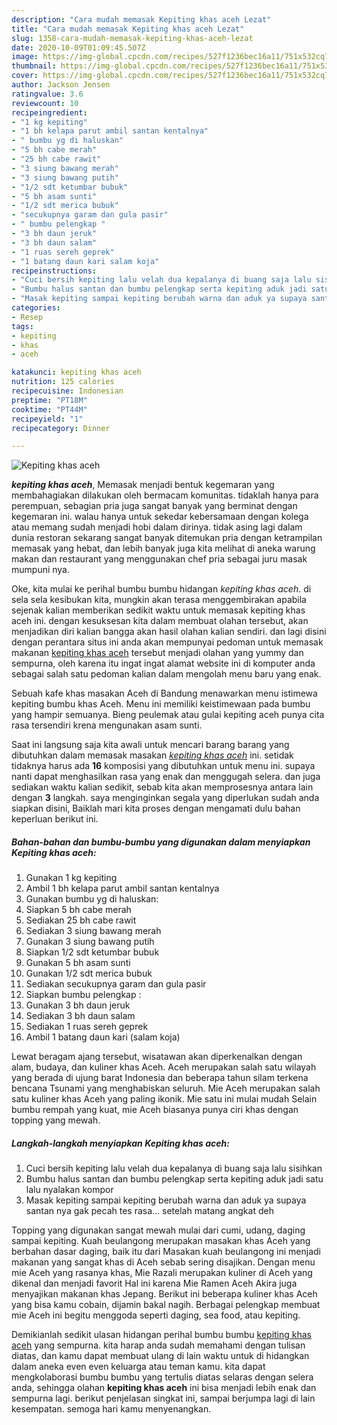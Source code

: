 ```yaml
---
description: "Cara mudah memasak Kepiting khas aceh Lezat"
title: "Cara mudah memasak Kepiting khas aceh Lezat"
slug: 1358-cara-mudah-memasak-kepiting-khas-aceh-lezat
date: 2020-10-09T01:09:45.507Z
image: https://img-global.cpcdn.com/recipes/527f1236bec16a11/751x532cq70/kepiting-khas-aceh-foto-resep-utama.jpg
thumbnail: https://img-global.cpcdn.com/recipes/527f1236bec16a11/751x532cq70/kepiting-khas-aceh-foto-resep-utama.jpg
cover: https://img-global.cpcdn.com/recipes/527f1236bec16a11/751x532cq70/kepiting-khas-aceh-foto-resep-utama.jpg
author: Jackson Jensen
ratingvalue: 3.6
reviewcount: 10
recipeingredient:
- "1 kg kepiting"
- "1 bh kelapa parut ambil santan kentalnya"
- " bumbu yg di haluskan"
- "5 bh cabe merah"
- "25 bh cabe rawit"
- "3 siung bawang merah"
- "3 siung bawang putih"
- "1/2 sdt ketumbar bubuk"
- "5 bh asam sunti"
- "1/2 sdt merica bubuk"
- "secukupnya garam dan gula pasir"
- " bumbu pelengkap "
- "3 bh daun jeruk"
- "3 bh daun salam"
- "1 ruas sereh geprek"
- "1 batang daun kari salam koja"
recipeinstructions:
- "Cuci bersih kepiting lalu velah dua kepalanya di buang saja lalu sisihkan"
- "Bumbu halus santan dan bumbu pelengkap serta kepiting aduk jadi satu lalu nyalakan kompor"
- "Masak kepiting sampai kepiting berubah warna dan aduk ya supaya santan nya gak pecah tes rasa... setelah matang angkat deh"
categories:
- Resep
tags:
- kepiting
- khas
- aceh

katakunci: kepiting khas aceh 
nutrition: 125 calories
recipecuisine: Indonesian
preptime: "PT18M"
cooktime: "PT44M"
recipeyield: "1"
recipecategory: Dinner

---
```



![Kepiting khas aceh](https://img-global.cpcdn.com/recipes/527f1236bec16a11/751x532cq70/kepiting-khas-aceh-foto-resep-utama.jpg)

<b><i>kepiting khas aceh</i></b>, Memasak menjadi bentuk kegemaran yang membahagiakan dilakukan oleh bermacam komunitas. tidaklah hanya para perempuan, sebagian pria juga sangat banyak yang berminat dengan kegemaran ini. walau hanya untuk sekedar kebersamaan dengan kolega atau memang sudah menjadi hobi dalam dirinya. tidak asing lagi dalam dunia restoran sekarang sangat banyak ditemukan pria dengan ketrampilan memasak yang hebat, dan lebih banyak juga kita melihat di aneka warung makan dan restaurant yang menggunakan chef pria sebagai juru masak mumpuni nya.

Oke, kita mulai ke perihal bumbu bumbu hidangan <i>kepiting khas aceh</i>. di sela sela kesibukan kita, mungkin akan terasa menggembirakan apabila sejenak kalian memberikan sedikit waktu untuk memasak kepiting khas aceh ini. dengan kesuksesan kita dalam membuat olahan tersebut, akan menjadikan diri kalian bangga akan hasil olahan kalian sendiri. dan lagi disini dengan perantara situs ini anda akan mempunyai pedoman untuk memasak makanan <u>kepiting khas aceh</u> tersebut menjadi olahan yang yummy dan sempurna, oleh karena itu ingat ingat alamat website ini di komputer anda sebagai salah satu pedoman kalian dalam mengolah menu baru yang enak.

Sebuah kafe khas masakan Aceh di Bandung menawarkan menu istimewa kepiting bumbu khas Aceh. Menu ini memiliki keistimewaan pada bumbu yang hampir semuanya. Bieng peulemak atau gulai kepiting aceh punya cita rasa tersendiri krena mengunakan asam sunti.


Saat ini langsung saja kita awali untuk mencari barang barang yang dibutuhkan dalam memasak masakan <u><i>kepiting khas aceh</i></u> ini. setidak tidaknya harus ada <b>16</b> komposisi yang dibutuhkan untuk menu ini. supaya nanti dapat menghasilkan rasa yang enak dan menggugah selera. dan juga sediakan waktu kalian sedikit, sebab kita akan memprosesnya antara lain dengan <b>3</b> langkah. saya menginginkan segala yang diperlukan sudah anda siapkan disini, Baiklah mari kita proses dengan mengamati dulu bahan keperluan berikut ini.

<!--inarticleads1-->

##### Bahan-bahan dan bumbu-bumbu yang digunakan dalam menyiapkan Kepiting khas aceh:

1. Gunakan 1 kg kepiting
1. Ambil 1 bh kelapa parut ambil santan kentalnya
1. Gunakan  bumbu yg di haluskan:
1. Siapkan 5 bh cabe merah
1. Sediakan 25 bh cabe rawit
1. Sediakan 3 siung bawang merah
1. Gunakan 3 siung bawang putih
1. Siapkan 1/2 sdt ketumbar bubuk
1. Gunakan 5 bh asam sunti
1. Gunakan 1/2 sdt merica bubuk
1. Sediakan secukupnya garam dan gula pasir
1. Siapkan  bumbu pelengkap :
1. Gunakan 3 bh daun jeruk
1. Sediakan 3 bh daun salam
1. Sediakan 1 ruas sereh geprek
1. Ambil 1 batang daun kari (salam koja)


Lewat beragam ajang tersebut, wisatawan akan diperkenalkan dengan alam, budaya, dan kuliner khas Aceh. Aceh merupakan salah satu wilayah yang berada di ujung barat Indonesia dan beberapa tahun silam terkena bencana Tsunami yang menghabiskan seluruh. Mie Aceh merupakan salah satu kuliner khas Aceh yang paling ikonik. Mie satu ini mulai mudah Selain bumbu rempah yang kuat, mie Aceh biasanya punya ciri khas dengan topping yang mewah. 

<!--inarticleads2-->

##### Langkah-langkah menyiapkan Kepiting khas aceh:

1. Cuci bersih kepiting lalu velah dua kepalanya di buang saja lalu sisihkan
1. Bumbu halus santan dan bumbu pelengkap serta kepiting aduk jadi satu lalu nyalakan kompor
1. Masak kepiting sampai kepiting berubah warna dan aduk ya supaya santan nya gak pecah tes rasa... setelah matang angkat deh


Topping yang digunakan sangat mewah mulai dari cumi, udang, daging sampai kepiting. Kuah beulangong merupakan masakan khas Aceh yang berbahan dasar daging, baik itu dari Masakan kuah beulangong ini menjadi makanan yang sangat khas di Aceh sebab sering disajikan. Dengan menu mie Aceh yang rasanya khas, Mie Razali merupakan kuliner di Aceh yang dikenal dan menjadi favorit Hal ini karena Mie Ramen Aceh Akira juga menyajikan makanan khas Jepang. Berikut ini beberapa kuliner khas Aceh yang bisa kamu cobain, dijamin bakal nagih. Berbagai pelengkap membuat mie Aceh ini begitu menggoda seperti daging, sea food, atau kepiting. 

Demikianlah sedikit ulasan hidangan perihal bumbu bumbu <u>kepiting khas aceh</u> yang sempurna. kita harap anda sudah memahami dengan tulisan diatas, dan kamu dapat membuat ulang di lain waktu untuk di hidangkan dalam aneka even even keluarga atau teman kamu. kita dapat mengkolaborasi bumbu bumbu yang tertulis diatas selaras dengan selera anda, sehingga olahan <b>kepiting khas aceh</b> ini bisa menjadi lebih enak dan sempurna lagi. berikut penjelasan singkat ini, sampai berjumpa lagi di lain kesempatan. semoga hari kamu menyenangkan.
